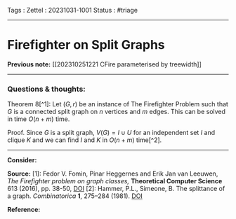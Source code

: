 Tags :
Zettel :  20231031-1001
Status : #triage 

-----

# Firefighter on Split Graphs

**Previous note:** [[202310251221 CFire parameterised by treewidth]]

-----

### Questions & thoughts:

Theorem 8[^1]: Let $(G, r)$ be an instance of The Firefighter Problem such that $G$ is a connected split graph on $n$ vertices and $m$ edges. This can be solved in time $O(n+m)$ time.

Proof.
Since $G$ is a split graph, $V(G)=I\cup U$ for an independent set $I$ and clique $K$ and we can find $I$ and $K$ in $O(n+m)$ time[^2].

-----
 
**Consider:**


**Source:** 
[1]: Fedor V. Fomin, Pinar Heggernes and Erik Jan van Leeuwen, _The Firefighter problem on graph classes,_ **Theoretical Computer Science** 613 (2016), pp. 38-50, [DOI](https://doi.org/10.1016/j.tcs.2015.11.024)
[2]: Hammer, P.L., Simeone, B. The splittance of a graph. _Combinatorica_ **1**, 275–284 (1981). [DOI](https://doi.org/10.1007/BF02579333)

**Reference:** 
